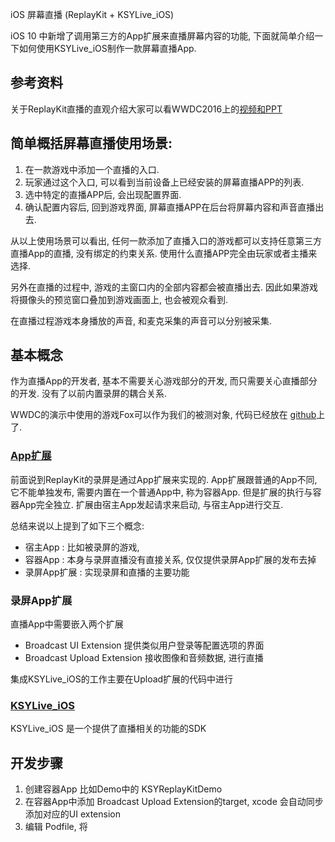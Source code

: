 iOS 屏幕直播 (ReplayKit + KSYLive_iOS)

iOS 10 中新增了调用第三方的App扩展来直播屏幕内容的功能, 下面就简单介绍一下如何使用KSYLive_iOS制作一款屏幕直播App.

## 参考资料
关于ReplayKit直播的直观介绍大家可以看WWDC2016上的[视频和PPT](https://developer.apple.com/videos/play/wwdc2016/601/)

## 简单概括屏幕直播使用场景:
1. 在一款游戏中添加一个直播的入口. 
2. 玩家通过这个入口, 可以看到当前设备上已经安装的屏幕直播APP的列表.
3. 选中特定的直播APP后, 会出现配置界面.
4. 确认配置内容后, 回到游戏界面, 屏幕直播APP在后台将屏幕内容和声音直播出去.

从以上使用场景可以看出, 任何一款添加了直播入口的游戏都可以支持任意第三方直播App的直播, 
没有绑定的约束关系. 使用什么直播APP完全由玩家或者主播来选择.

另外在直播的过程中, 游戏的主窗口内的全部内容都会被直播出去.
因此如果游戏将摄像头的预览窗口叠加到游戏画面上, 也会被观众看到.

在直播过程游戏本身播放的声音, 和麦克采集的声音可以分别被采集.

## 基本概念
作为直播App的开发者, 基本不需要关心游戏部分的开发, 而只需要关心直播部分的开发. 没有了以前内置录屏的耦合关系.

WWDC的演示中使用的游戏Fox可以作为我们的被测对象, 代码已经放在 [github]( https://github.com/Mobcrush/ReplayKitDemo)上了. 

### [App扩展](https://developer.apple.com/library/content/documentation/General/Conceptual/ExtensibilityPG/ExtensionOverview.html#//apple_ref/doc/uid/TP40014214-CH2-SW2)
前面说到ReplayKit的录屏是通过App扩展来实现的. 
App扩展跟普通的App不同, 它不能单独发布, 需要内置在一个普通App中, 称为容器App. 但是扩展的执行与容器App完全独立. 
扩展由宿主App发起请求来启动, 与宿主App进行交互.

总结来说以上提到了如下三个概念:
* 宿主App : 比如被录屏的游戏, 
* 容器App : 本身与录屏直播没有直接关系, 仅仅提供录屏App扩展的发布去掉
* 录屏App扩展 : 实现录屏和直播的主要功能

### 录屏App扩展 
直播App中需要嵌入两个扩展

* Broadcast UI Extension     提供类似用户登录等配置选项的界面
* Broadcast Upload Extension 接收图像和音频数据, 进行直播

集成KSYLive_iOS的工作主要在Upload扩展的代码中进行

### [KSYLive_iOS](https://github.com/ksvc/KSYLive_iOS)
KSYLive_iOS 是一个提供了直播相关的功能的SDK

## 开发步骤
1. 创建容器App 比如Demo中的 KSYReplayKitDemo
2. 在容器App中添加 Broadcast Upload Extension的target, xcode 会自动同步添加对应的UI extension
3. 编辑 Podfile, 将
